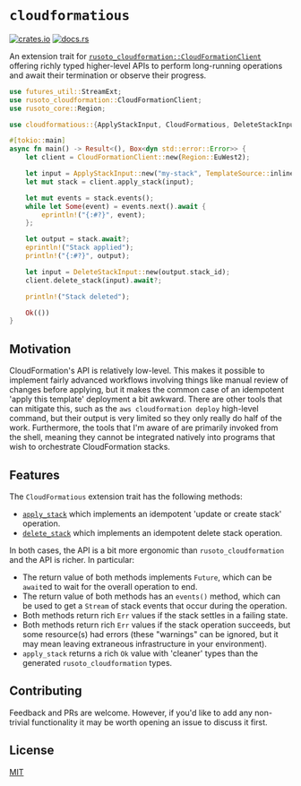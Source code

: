 # `cloudformatious`

[![crates.io](https://img.shields.io/crates/v/cloudformatious?logo=rust&style=flat-square)](https://crates.io/crates/cloudformatious)
[![docs.rs](https://img.shields.io/docsrs/cloudformatious?logo=rust&style=flat-square)](https://docs.rs/cloudformatious)

An extension trait for [`rusoto_cloudformation::CloudFormationClient`](https://docs.rs/rusoto_cloudformation/0.46.0/rusoto_cloudformation/struct.CloudFormationClient.html) offering richly typed higher-level APIs to perform long-running operations and await their termination or observe their progress.

```rust + no_run
use futures_util::StreamExt;
use rusoto_cloudformation::CloudFormationClient;
use rusoto_core::Region;

use cloudformatious::{ApplyStackInput, CloudFormatious, DeleteStackInput, TemplateSource};

#[tokio::main]
async fn main() -> Result<(), Box<dyn std::error::Error>> {
    let client = CloudFormationClient::new(Region::EuWest2);

    let input = ApplyStackInput::new("my-stack", TemplateSource::inline("{}"));
    let mut stack = client.apply_stack(input);

    let mut events = stack.events();
    while let Some(event) = events.next().await {
        eprintln!("{:#?}", event);
    };

    let output = stack.await?;
    eprintln!("Stack applied");
    println!("{:#?}", output);

    let input = DeleteStackInput::new(output.stack_id);
    client.delete_stack(input).await?;

    println!("Stack deleted");

    Ok(())
}
```

## Motivation

CloudFormation's API is relatively low-level.
This makes it possible to implement fairly advanced workflows involving things like manual review of changes before applying, but it makes the common case of an idempotent 'apply this template' deployment a bit awkward.
There are other tools that can mitigate this, such as the `aws cloudformation deploy` high-level command, but their output is very limited so they only really do half of the work.
Furthermore, the tools that I'm aware of are primarily invoked from the shell, meaning they cannot be integrated natively into programs that wish to orchestrate CloudFormation stacks.

## Features

The `CloudFormatious` extension trait has the following methods:

- [`apply_stack`] which implements an idempotent 'update or create stack' operation.
- [`delete_stack`] which implements an idempotent delete stack operation.

[`apply_stack`]: https://docs.rs/cloudformatious/latest/cloudformatious/trait.CloudFormatious.html#method.apply_stack
[`delete_stack`]: https://docs.rs/cloudformatious/latest/cloudformatious/trait.CloudFormatious.html#method.delete_stack

In both cases, the API is a bit more ergonomic than `rusoto_cloudformation` and the API is richer.
In particular:

- The return value of both methods implements `Future`, which can be `await`ed to wait for the overall operation to end.
- The return value of both methods has an `events()` method, which can be used to get a `Stream` of stack events that occur during the operation.
- Both methods return rich `Err` values if the stack settles in a failing state.
- Both methods return rich `Err` values if the stack operation succeeds, but some resource(s) had errors (these "warnings" can be ignored, but it may mean leaving extraneous infrastructure in your environment).
- `apply_stack` returns a rich `Ok` value with 'cleaner' types than the generated `rusoto_cloudformation` types.

## Contributing

Feedback and PRs are welcome.
However, if you'd like to add any non-trivial functionality it may be worth opening an issue to discuss it first.

## License

[MIT](https://choosealicense.com/licenses/mit/)
